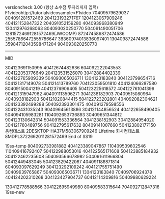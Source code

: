 versioncheck 3.00 (항상 소수점 두자리까지 입력)
F1videohttp://tutorialvideosample>F1video
70409579629037 804091281572469 204123193271767 1204123067909246 404121152847322 204091052159280 404093968380949 130412976268063 
804093020250770 504091490051706
12815724691281572469(JWCOMP)  872474586872474586  25557866472555786647 38360974013836097401 130409872474586 35984712043598471204
904093020250770 


-------------------------------
MID

304123691150995
40412674482636
604092222043553
404122053776649
204123531526070
30412884402339
404122765909339
504093065036711
1304123183840
304123799654716
504121317149078 
504121413789760
704123059501810
404124066287580
80409150041219
40412376906405
504123225618572
404122761041399
904121315947962
404091113596271
3041238182903
70409515080964
4040938182903
504121020844415
504122723202801
404092082304621
304123392499288
504092393301475
404091379598556
304122431035243
90409645613886
304121144856524
404122658490405
504094105983281
1104092653736893
30409651344812
904123130642314
504091553336564
3041238182903
30412884954020
304121760489756
904122795617632
80409141007660
504123802177150
웅컴테스트 2DESKTOP-HA37M583067909246 Lifetime
회사컴테스트 8MDPL3722662011281572469 End of SS19

19ss-temp
804092733981882
404123389047867
110409539602546
110409416792407
504122988053016
404122565171608
504123885184932
304122462235608
504093566678982
504091611966804
50412449483045
504123829422087
404091188871814
604093097629249
304123292109242
404121755751490
30409939765867
504093065036711
1304123183840
70409706924378
404124202310268
304123427904737
60412114209816
50409980629224

130412778588566
304122695949980
80409583315644
704092712847316
19ss-new
